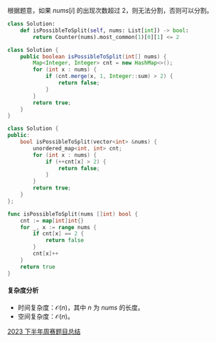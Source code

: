 根据题意，如果 $\textit{nums}[i]$ 的出现次数超过 $2$，则无法分割，否则可以分割。

```py [sol-Python3]
class Solution:
    def isPossibleToSplit(self, nums: List[int]) -> bool:
        return Counter(nums).most_common(1)[0][1] <= 2
```

```java [sol-Java]
class Solution {
    public boolean isPossibleToSplit(int[] nums) {
        Map<Integer, Integer> cnt = new HashMap<>();
        for (int x : nums) {
            if (cnt.merge(x, 1, Integer::sum) > 2) {
                return false;
            }
        }
        return true;
    }
}
```

```cpp [sol-C++]
class Solution {
public:
    bool isPossibleToSplit(vector<int> &nums) {
        unordered_map<int, int> cnt;
        for (int x : nums) {
            if (++cnt[x] > 2) {
                return false;
            }
        }
        return true;
    }
};
```

```go [sol-Go]
func isPossibleToSplit(nums []int) bool {
	cnt := map[int]int{}
	for _, x := range nums {
		if cnt[x] == 2 {
			return false
		}
		cnt[x]++
	}
	return true
}
```

#### 复杂度分析

- 时间复杂度：$\mathcal{O}(n)$，其中 $n$ 为 $\textit{nums}$ 的长度。
- 空间复杂度：$\mathcal{O}(n)$。

[2023 下半年周赛题目总结](https://leetcode.cn/circle/discuss/lUu0KB/)
